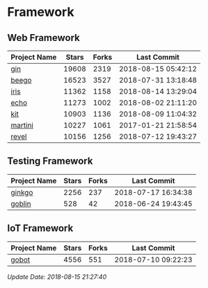 # Framework

## Web Framework

| Project Name | Stars | Forks | Last Commit |
| ------------ | ----- | ----- | ----------- |
| [gin](https://github.com/gin-gonic/gin) | 19608 | 2319 | 2018-08-15 05:42:12 |
| [beego](https://github.com/astaxie/beego) | 16523 | 3527 | 2018-07-31 13:18:48 |
| [iris](https://github.com/kataras/iris) | 11362 | 1158 | 2018-08-14 13:29:04 |
| [echo](https://github.com/labstack/echo) | 11273 | 1002 | 2018-08-02 21:11:20 |
| [kit](https://github.com/go-kit/kit) | 10903 | 1136 | 2018-08-09 11:04:32 |
| [martini](https://github.com/go-martini/martini) | 10227 | 1061 | 2017-01-21 21:58:54 |
| [revel](https://github.com/revel/revel) | 10156 | 1256 | 2018-07-12 19:43:27 |

## Testing Framework

| Project Name | Stars | Forks | Last Commit |
| ------------ | ----- | ----- | ----------- |
| [ginkgo](https://github.com/onsi/ginkgo) | 2256 | 237 | 2018-07-17 16:34:38 |
| [goblin](https://github.com/franela/goblin) | 528 | 42 | 2018-06-24 19:43:45 |

## IoT Framework

| Project Name | Stars | Forks | Last Commit |
| ------------ | ----- | ----- | ----------- |
| [gobot](https://github.com/hybridgroup/gobot) | 4556 | 551 | 2018-07-10 09:22:23 |

*Update Date: 2018-08-15 21:27:40*